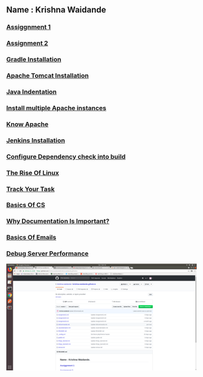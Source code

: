 
## Name : Krishna Waidande

### [Assiggnment 1](https://krishna-waidande.github.io//Assignment1) 
### [Assignment 2](https://krishna-waidande.github.io//Assignment2)
### [Gradle Installation](https://krishna-waidande.github.io//gradle)
### [Apache Tomcat Installation](https://krishna-waidande.github.io//tomcat)
### [Java Indentation](https://krishna-waidande.github.io//JavaIndentation)
### [Install multiple Apache instances](https://krishna-waidande.github.io//Multiple_Apache)
### [Know Apache](https://krishna-waidande.github.io//Apache)
### [Jenkins Installation](https://krishna-waidande.github.io//Jenkins)
### [Configure Dependency check into build](https://krishna-waidande.github.io//dependencycheck)
### [The Rise Of Linux](https://krishna-waidande.github.io/know_linux)
### [Track Your Task](https://krishna-waidande.github.io/trello)
### [Basics Of CS](https://krishna-waidande.github.io/cs_basic)
### [Why Documentation Is Important?](https://krishna-waidande.github.io/document)
### [Basics Of Emails](https://krishna-waidande.github.io/Email)
### [Debug Server Performance](https://krishna-waidande.github.io/system_statistic)


![alt text](homepage.png "Description goes here")


